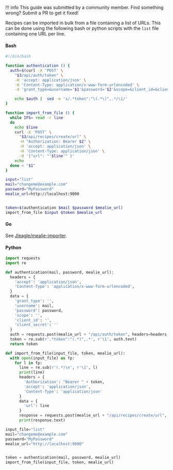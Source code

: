 !!! info
	This guide was submitted by a community member. Find something wrong? Submit a PR to get it fixed!


Recipes can be imported in bulk from a file containing a list of URLs. This can be done using the following bash or python scripts with the `list` file containing one URL per line.

#### Bash
```bash
#!/bin/bash

function authentication () {
  auth=$(curl -X 'POST' \
    "$3/api/auth/token" \
    -H 'accept: application/json' \
    -H 'Content-Type: application/x-www-form-urlencoded' \
    -d 'grant_type=&username='$1'&password='$2'&scope=&client_id=&client_secret=')

    echo $auth |  sed -e 's/.*token":"\(.*\)",.*/\1/'
}

function import_from_file () {
  while IFS= read -r line
  do
    echo $line
    curl -X 'POST' \
      "$3/api/recipes/create/url" \
      -H "Authorization: Bearer $2" \
      -H 'accept: application/json' \
      -H 'Content-Type: application/json' \
      -d '{"url": "'$line'" }'
    echo
  done < "$1"
}

input="list"
mail="changeme@example.com"
password="MyPassword"
mealie_url=http://localhost:9000


token=$(authentication $mail $password $mealie_url)
import_from_file $input $token $mealie_url

```

#### Go
See <a href="https://github.com/Jleagle/mealie-importer" target="_blank">Jleagle/mealie-importer</a>.

#### Python
```python
import requests
import re

def authentication(mail, password, mealie_url):
  headers = {
    'accept': 'application/json',
    'Content-Type': 'application/x-www-form-urlencoded',
  }
  data = {
    'grant_type': '',
    'username': mail,
    'password': password,
    'scope': '',
    'client_id': '',
    'client_secret': ''
  }
  auth = requests.post(mealie_url + "/api/auth/token", headers=headers, data=data)
  token = re.sub(r'.*token":"(.*)",.*', r'\1', auth.text)
  return token

def import_from_file(input_file, token, mealie_url):
  with open(input_file) as fp:
    for l in fp:
      line = re.sub(r'(.*)\n', r'\1', l)
      print(line)
      headers = {
        'Authorization': "Bearer " + token,
        'accept': 'application/json',
        'Content-Type': 'application/json'
      }
      data = {
        'url': line
      }
      response = requests.post(mealie_url + "/api/recipes/create/url", headers=headers, json=data)
      print(response.text)

input_file="list"
mail="changeme@example.com"
password="MyPassword"
mealie_url="http://localhost:9000"


token = authentication(mail, password, mealie_url)
import_from_file(input_file, token, mealie_url)
```
